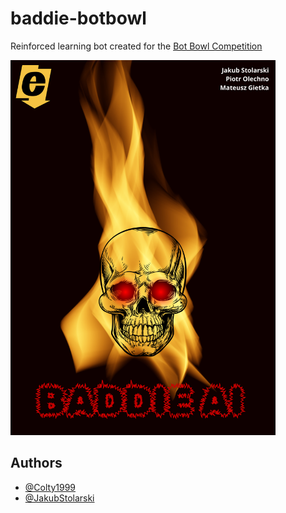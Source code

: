 # baddie-botbowl
Reinforced learning bot created for the <a href="https://njustesen.github.io/botbowl/">Bot Bowl Competition</a>

<img src="baddie.png" style="height: 600px; width: auto;">

## Authors

- [@Colty1999](https://www.github.com/Colty1999)
- [@JakubStolarski](https://www.github.com/JakubStolarski)
